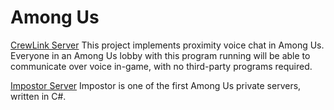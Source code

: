# Among Us

[CrewLink Server](game_eggs/among_us/crewlink_server) 
This project implements proximity voice chat in Among Us. Everyone in an Among Us lobby with this program running will be able to communicate over voice in-game, with no third-party programs required.

[Impostor Server](game_eggs/among_us/impostor_server) 
Impostor is one of the first Among Us private servers, written in C#.


